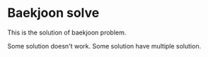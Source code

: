 # Baekjoon solve
This is the solution of baekjoon problem.

Some solution doesn't work.
Some solution have multiple solution.